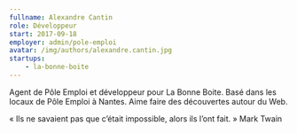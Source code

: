 ```yaml
---
fullname: Alexandre Cantin
role: Développeur
start: 2017-09-18
employer: admin/pole-emploi
avatar: /img/authors/alexandre.cantin.jpg
startups:
    - la-bonne-boite
---
```


Agent de Pôle Emploi et développeur pour La Bonne Boite.
Basé dans les locaux de Pôle Emploi à Nantes.
Aime faire des découvertes autour du Web.

« Ils ne savaient pas que c’était impossible, alors ils l’ont fait. » Mark Twain
